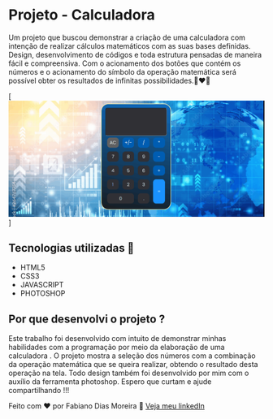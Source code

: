 # Projeto - Calculadora
Um projeto que buscou demonstrar a criação de uma calculadora com intenção de realizar cálculos matemáticos com as suas bases definidas. Design, desenvolvimento de códigos e toda estrutura pensadas de maneira fácil e compreensiva. Com o acionamento dos botões que contém os números e o acionamento do símbolo da operação matemática será possível obter os resultados de infinitas possibilidades.🚀❤🙌

[<img src="./animacao-tela-calculadora.gif">]

## Tecnologias utilizadas 🚀
- HTML5
- CSS3
- JAVASCRIPT
- PHOTOSHOP

## Por que desenvolvi o projeto ?

Este trabalho foi desenvolvido com intuito de demonstrar minhas habilidades com a programação por meio da elaboração de uma calculadora . O projeto mostra a seleção dos números com a combinação da operação matemática que se queira realizar, obtendo o resultado desta operação na tela. Todo design também foi desenvolvido por mim com o auxílio da ferramenta photoshop.
Espero que curtam e ajude compartilhando !!! 

Feito com ❤ por Fabiano Dias Moreira 👏 [Veja meu linkedIn](https://www.linkedin.com/in/fabiano-dias-moreira-b851b7217/)